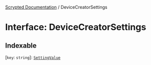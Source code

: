 [Scrypted Documentation](../globals.md) / DeviceCreatorSettings

# Interface: DeviceCreatorSettings

## Indexable

 \[`key`: `string`\]: [`SettingValue`](../type-aliases/SettingValue.md)

